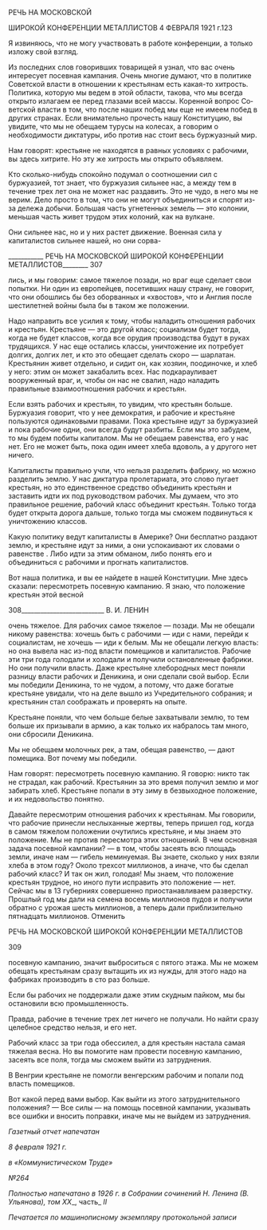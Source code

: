РЕЧЬ НА МОСКОВСКОЙ

ШИРОКОЙ КОНФЕРЕНЦИИ МЕТАЛЛИСТОВ 4 ФЕВРАЛЯ 1921 г.123

Я извиняюсь, что не могу участвовать в работе конференции, а только изложу свой взгляд.

Из последних слов говоривших товарищей я узнал, что вас очень интересует посев­ная кампания. Очень многие думают, что в политике Советской власти в отношении к крестьянам есть какая-то хитрость. Политика, которую мы ведем в этой области, тако­ва, что мы всегда открыто излагаем ее перед глазами всей массы. Коренной вопрос Со­ветской власти в том, что после наших побед мы еще не имеем побед в других странах. Если внимательно прочесть нашу Конституцию, вы увидите, что мы не обещаем туру­сы на колесах, а говорим о необходимости диктатуры, ибо против нас стоит весь бур­жуазный мир.

Нам говорят: крестьяне не находятся в равных условиях с рабочими, вы здесь хитри­те. Но эту же хитрость мы открыто объявляем.

Кто сколько-нибудь спокойно подумал о соотношении сил с буржуазией, тот знает, что буржуазия сильнее нас, а между тем в течение трех лет она не может нас раздавить. Это не чудо, в него мы не верим. Дело просто в том, что они не могут объединиться и спорят из-за дележа добычи. Большая часть угнетенных земель — это колонии, мень­шая часть живет трудом этих колоний, как на вулкане.

Они сильнее нас, но и у них растет движение. Военная сила у капиталистов сильнее нашей, но они сорва-

  

___________ РЕЧЬ НА МОСКОВСКОЙ ШИРОКОЙ КОНФЕРЕНЦИИ МЕТАЛЛИСТОВ________ 307

лись, и мы говорим: самое тяжелое позади, но враг еще сделает свои попытки. Ни один из европейцев, посетивших нашу страну, не говорит, что они обошлись бы без обор­ванных и «хвостов», что и Англия после шестилетней войны была бы в таком же поло­жении.

Надо направить все усилия к тому, чтобы наладить отношения рабочих и крестьян. Крестьяне — это другой класс; социализм будет тогда, когда не будет классов, когда все орудия производства будут в руках трудящихся. У нас еще остались классы, унич­тожение их потребует долгих, долгих лет, и кто это обещает сделать скоро — шарла­тан. Крестьянин живет отдельно, и сидит он, как хозяин, поодиночке, и хлеб у него: этим он может закабалить всех. Нас подкарауливает вооруженный враг, и, чтобы он нас не свалил, надо наладить правильные взаимоотношения рабочих и крестьян.

Если взять рабочих и крестьян, то увидим, что крестьян больше. Буржуазия говорит, что у нее демократия, и рабочие и крестьяне пользуются одинаковыми правами. Пока крестьяне идут за буржуазией и пока рабочие одни, они всегда будут разбиты. Если мы это забудем, то мы будем побиты капиталом. Мы не обещаем равенства, его у нас нет. Его не может быть, пока один имеет хлеба вдоволь, а у другого нет ничего.

Капиталисты правильно учли, что нельзя разделить фабрику, но можно разделить землю. У нас диктатура пролетариата, это слово пугает крестьян, но это единственное средство объединить крестьян и заставить идти их под руководством рабочих. Мы ду­маем, что это правильное решение, рабочий класс объединит крестьян. Только тогда будет открыта дорога дальше, только тогда мы сможем подвинуться к уничтожению классов.

Какую политику ведут капиталисты в Америке? Они бесплатно раздают землю, и крестьяне идут за ними, а они успокаивают их словами о равенстве . Либо идти за этим обманом, либо понять его и объединиться с рабочими и прогнать капиталистов.

Вот наша политика, и вы ее найдете в нашей Конституции. Мне здесь сказали: пере­смотреть посевную кампанию. Я знаю, что положение крестьян этой весной

  

308__________________________ В. И. ЛЕНИН

очень тяжелое. Для рабочих самое тяжелое — позади. Мы не обещали никому равенст­ва: хочешь быть с рабочими — иди с нами, перейди к социалистам, не хочешь — иди к белым. Мы не обещали легкую власть: но она вывела нас из-под власти помещиков и капиталистов. Рабочие эти три года голодали и холодали и получили остановленные фабрики. Но они получили власть. Даже крестьяне хлебородных мест поняли разницу власти рабочих и Деникина, и они сделали свой выбор. Если мы победили Деникина, то не чудом, а потому, что даже богатые крестьяне увидали, что на деле вышло из Учре­дительного собрания; и крестьянин стал соображать и проверять на опыте.

Крестьяне поняли, что чем больше белые захватывали землю, то тем больше их при­зывали в армию, а как только их набралось там много, они сбросили Деникина.

Мы не обещаем молочных рек, а там, обещая равенство, — дают помещика. Вот по­чему мы победили.

Нам говорят: пересмотреть посевную кампанию. Я говорю: никто так не страдал, как рабочий. Крестьянин за это время получил землю и мог забирать хлеб. Крестьяне попа­ли в эту зиму в безвыходное положение, и их недовольство понятно.

Давайте пересмотрим отношения рабочих к крестьянам. Мы говорили, что рабочие принесли неслыханные жертвы, теперь пришел год, когда в самом тяжелом положении очутились крестьяне, и мы знаем это положение. Мы не против пересмотра этих отно­шений. В чем основная задача посевной кампании? — в том, чтобы засеять всю пло­щадь земли, иначе нам — гибель неминуемая. Вы знаете, сколько у них взяли хлеба в этом году? Около трехсот миллионов, а иначе, что бы сделал рабочий класс? И так он жил, голодая! Мы знаем, что положение крестьян трудное, но иного пути исправить это положение — нет. Сейчас мы в 13 губерниях совершенно приостанавливаем разверст­ку. Прошлый год мы дали на семена восемь миллионов пудов и получили обратно с урожая шесть миллионов, а теперь дали приблизительно пятнадцать миллионов. Отме­нить

  

РЕЧЬ НА МОСКОВСКОЙ ШИРОКОЙ КОНФЕРЕНЦИИ МЕТАЛЛИСТОВ

  

309

  

посевную кампанию, значит выброситься с пятого этажа. Мы не можем обещать кре­стьянам сразу вытащить их из нужды, для этого надо на фабриках производить в сто раз больше.

Если бы рабочих не поддержали даже этим скудным пайком, мы бы остановили всю промышленность.

Правда, рабочие в течение трех лет ничего не получали. Но найти сразу целебное средство нельзя, и его нет.

Рабочий класс за три года обессилел, а для крестьян настала самая тяжелая весна. Но вы помогите нам провести посевную кампанию, засеять все поля, тогда мы сможем выйти из затруднения.

В Венгрии крестьяне не помогли венгерским рабочим и попали под власть помещи­ков.

Вот какой перед вами выбор. Как выйти из этого затруднительного положения? — Все силы — на помощь посевной кампании, указывать все ошибки и вносить поправки, иначе мы не выйдем из затруднения.

  

_Газетный отчет напечатан_

_8 февраля 1921 г._

_в «Коммунистическом Труде»_

_№264_

_Полностью напечатано в 1926 г. в Собра­нии сочинений Н. Ленина (В. Ульянова), том_ _XX__, часть_ _II_

  

_Печатается по машинописному экземпляру протокольной записи_